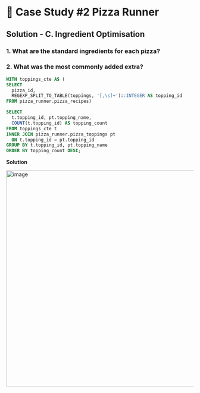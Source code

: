 # 🍕 Case Study #2 Pizza Runner

## Solution - C. Ingredient Optimisation

### 1. What are the standard ingredients for each pizza?

### 2. What was the most commonly added extra?

```sql
WITH toppings_cte AS (
SELECT
  pizza_id,
  REGEXP_SPLIT_TO_TABLE(toppings, '[,\s]+')::INTEGER AS topping_id
FROM pizza_runner.pizza_recipes)

SELECT
  t.topping_id, pt.topping_name,
  COUNT(t.topping_id) AS topping_count
FROM toppings_cte t
INNER JOIN pizza_runner.pizza_toppings pt
  ON t.topping_id = pt.topping_id
GROUP BY t.topping_id, pt.topping_name
ORDER BY topping_count DESC;
```

**Solution**

<img width="582" alt="image" src="https://user-images.githubusercontent.com/81607668/138807557-08909e2e-8201-4e53-87b8-f927928292fb.png">

<!-- ### 3. What was the most common exclusion?

### 4. Generate an order item for each record in the customers_orders table in the format of one of the following:
- Meat Lovers
- Meat Lovers - Exclude Beef
- Meat Lovers - Extra Bacon
- Meat Lovers - Exclude Cheese, Bacon - Extra Mushroom, Peppers

### 5. Generate an alphabetically ordered comma separated ingredient list for each pizza order from the customer_orders table and add a 2x in front of any relevant ingredients

### 6. For example: "Meat Lovers: 2xBacon, Beef, ... , Salami"

### 7. What is the total quantity of each ingredient used in all delivered pizzas sorted by most frequent first? -->
